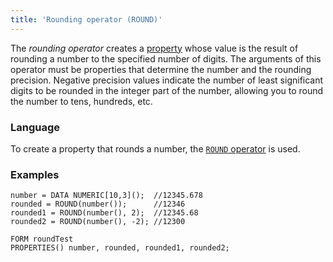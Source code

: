 ```yaml
---
title: 'Rounding operator (ROUND)'
---
```


The *rounding operator* creates a [property](Properties.md) whose value is the result of rounding a number to the specified number of digits. The arguments of this operator must be properties that determine the number and the rounding precision. Negative precision values indicate the number of least significant digits to be rounded in the integer part of the number, allowing you to round the number to tens, hundreds, etc.

### Language

To create a property that rounds a number, the [`ROUND` operator](ROUND_operator.md) is used.

### Examples

```lsf
number = DATA NUMERIC[10,3]();  //12345.678
rounded = ROUND(number());      //12346
rounded1 = ROUND(number(), 2);  //12345.68
rounded2 = ROUND(number(), -2); //12300

FORM roundTest
PROPERTIES() number, rounded, rounded1, rounded2;
```